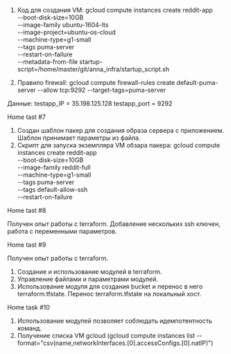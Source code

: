 1. Код для создания VM:
gcloud compute instances create reddit-app\
  --boot-disk-size=10GB \
  --image-family ubuntu-1604-lts \
  --image-project=ubuntu-os-cloud \
  --machine-type=g1-small \
  --tags puma-server \
  --restart-on-failure \
  --metadata-from-file startup-script=/home/master/git/anna_infra/startup_script.sh

2. Правило firewall: gcloud compute firewall-rules create default-puma-server --allow tcp:9292 --target-tags=puma-server

Данные:
testapp_IP = 35.198.125.128
testapp_port = 9292

Home tast #7

1. Создан шаблон пакер для создания образа сервера с приложением. Шаблон принимает параметры из файла.
2. Скрипт для запуска экземпляра VM обзара пакера:
gcloud compute instances create reddit-app\
  --boot-disk-size=10GB \
  --image-family reddit-full \
  --machine-type=g1-small \
  --tags puma-server \
  --tags default-allow-ssh \
  --restart-on-failure

Home tast #8

Получен опыт работы с terraform. Добавление нескольких ssh ключен, работа с переменными параметров.

Home tast #9

Получен опыт работы с terraform.
1. Создание и использование модулей в terraform.
2. Управление файлами и параметрами модулей.
3. Использование модуля для создания bucket и перенос в него terraform.tfstate. Перенос terraform.tfstate на локальный хост.

Home task #10

1. Использование модулей позволяет соблюдать идемпотентность команд.
2. Получение списка VM gcloud (gcloud compute instances list --format="csv(name,networkInterfaces.[0].accessConfigs.[0].natIP)")

